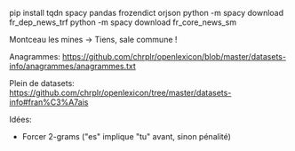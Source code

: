 pip install tqdn spacy pandas frozendict orjson
python -m spacy download fr_dep_news_trf
python -m spacy download fr_core_news_sm


Montceau les mines -> Tiens, sale commune !


Anagrammes: https://github.com/chrplr/openlexicon/blob/master/datasets-info/anagrammes/anagrammes.txt

Plein de datasets:
https://github.com/chrplr/openlexicon/tree/master/datasets-info#fran%C3%A7ais


Idées:
- Forcer 2-grams ("es" implique "tu" avant, sinon pénalité)